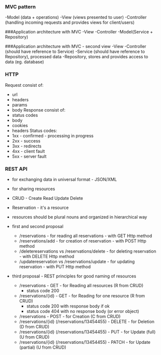 ### MVC pattern
-Model (data + operations)
-View (views presented to user)
-Controller (handling incoming requests and provides views for client/users)

###Application architecture with MVC
-View
-Controller
-Model(Service + Repository)

###Application architecture with MVC - second view
-View
-Controller (should have reference to Service)
-Service (should have reference to Repository), processed data
-Repository, stores and provides access to data (eg. database)

### HTTP
Request consist of:
- url
- headers
- params
- body
  Response consist of:
- status codes
- body
- cookies
- headers
  Status codes:
- 1xx - confirmed - processing in progress
- 2xx - success
- 3xx - redirects
- 4xx - client fault
- 5xx - server fault

### REST API
- for exchanging data in universal format - JSON/XML
- for sharing resources
- CRUD - Create Read Update Delete
- Reservation - it's a resource
- resources should be plural nouns and organized in hierarchical way
- first and second proposal
    - /reservations - for reading all reservations - with GET Http method
    - /reservations/add - for creation of reservation - with POST Http method
    - /deletereservations vs /reservations/delete - for deleting reservation - with DELETE Http method
    - /updatereservation vs /reservations/update - for updating reservation - with PUT Http method
  
- third proposal - REST principles for good naming of resources
    - /reservations - GET - for Reading all resources (R from CRUD)  
      - status code 200
    - /reservations/{id} - GET - for Reading for one resource (R from CRUD)
      - status code 200  with response body if ok
      - status code 404 with no response body (or error object)
    - /reservations - POST - for Creation (C from CRUD)
    - /reservations/{id} (/reservations/13454455) - DELETE - for Deletion (D from CRUD)
    - /reservations/{id} (/reservations/13454455) - PUT - for Update (full) (U from CRUD)
    - /reservations/{id} (/reservations/13454455) - PATCH - for Update (partial) (U from CRUD)



